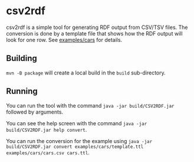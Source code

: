 csv2rdf
=======

csv2rdf is a simple tool for generating RDF output from CSV/TSV files. The conversion is done by a template file
that shows how the RDF output will look for one row. See [examples/cars](examples/cars) for details. 

Building
--------

`mvn -B package` will create a local build in the `build` sub-directory.

Running
-------

You can run the tool with the command `java -jar build/CSV2RDF.jar` followed by arguments.

You can see the help screen with the command `java -jar build/CSV2RDF.jar help convert`.

You can run the conversion for the example using `java -jar build/CSV2RDF.jar convert examples/cars/template.ttl examples/cars/cars.csv cars.ttl`. 

